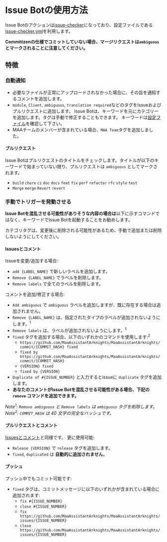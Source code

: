 # Issue Botの使用方法

Issue Botのアクションは[issue-checker](https://github.com/zzyyyl/issue-checker)になっており、設定ファイルである[issue-checker.yml](.github/issue-checker.yml)を利用します。

**Commitizenの仕様でコミットしていない場合、マージリクエストは`ambiguous`とマークされることに注意してください。**

## 特徴

### 自動通知

- 必要なファイルが正常にアップロードされなかった場合に、その旨を通知するコメントを追加します。
- `module`, `Client`, `ambiguous`, `translation required`などのタグをIssueおよびプルリクエストに追加します。
  Issue Botは、キーワードを元にカテゴリーを追加します。タグは手動で修正することもできます。
  キーワードは[設定ファイル](.github/issue-checker.yml)を確認して下さい。
- MAAチームのメンバーが含まれている場合、`MAA Team`タグを追加しました。

#### プルリクエスト

Issue Botはプルリクエストのタイトルをチェックします。タイトルが以下のキーワードで始まっていない限り、プルリクエストは `ambiguous` としてマークされます。

- `build` `chore` `ci` `doc` `docs` `feat` `fix` `perf` `refactor` `rfc` `style` `test`
- `Merge` `merge` `Revert` `revert`

### 手動でトリガーを発動させる

**Issue Botを混乱させる可能性がありそうな内容の場合は**以下に示すコマンドではなく、キーワードでIssue Botを起動することをお勧めします。

カテゴリタグは、変更後に削除される可能性があるため、手動で追加または削除しないようにしてください。

#### Issuesとコメント

Issueを変更/追加する場合:

- `add {LABEL_NAME}` で新しいラベルを追加します。
- `Remove {LABEL_NAME}` でラベルを削除します。
- `Remove labels` で全てのラベルを削除します。

コメントを追加/修正する場合:

- `Add ambiguous` で `ambiguous` ラベルを追加しますが、既に存在する場合は追加されません。
- `Remove {LABEL_NAME}` は、指定されたタイプのラベルが追加されないようにします。<sup>1</sup>
- `Remove labels` は、ラベルが追加されないようにします。<sup>1</sup>
- `fixed` タグを追加する場合、以下のいずれかのコマンドを使用します:<sup>2</sup>
  - `https://github.com/MaaAssistantArknights/MaaAssistantArknights/commit/{COMMIT_HASH} fixed`
  - `fixed by https://github.com/MaaAssistantArknights/MaaAssistantArknights/commit/{COMMIT_HASH}`
  - `{VERSION} fixed`
  - `fixed by {VERSION}`
- `Duplicate of #{ISSUE_NUMBER}` と入力するとissueに `duplicate` タグを追加します。
- **あなたのコメントがIssue Botを混乱させる可能性がある場合、下記の `remove` コマンドを追加できます。**

_Note<sup>1</sup>: `Remove ambiguous` と `Remove labels` は `ambiguous` タグを削除します。_  
_Note<sup>2</sup>: `COMMIT_HASH` は 40 文字の完全なハッシュです。_

#### プルリクエストとコメント

[Issuesとコメント](#issuesとコメント)と同様です。 更に使用可能:

- `Release {VERSION}` で `release` タグを追加します。
- `fixed`, `duplicated` は **自動的に追加されません**。

#### プッシュ

プッシュ中でもコミット可能です:

- `fixed` タグは、コミットメッセージに以下のいずれかが含まれている場合に追加されます:
  - `fix #{ISSUE_NUMBER}`
  - `close #{ISSUE_NUMBER}`
  - `fix https://github.com/MaaAssistantArknights/MaaAssistantArknights/issues/{ISSUE_NUMBER}`
  - `close https://github.com/MaaAssistantArknights/MaaAssistantArknights/issues/{ISSUE_NUMBER}`
